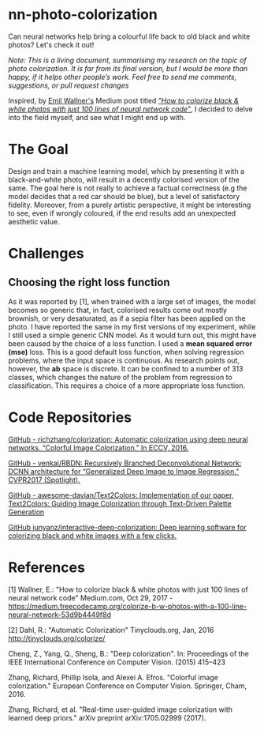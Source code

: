 # nn-photo-colorization
Can neural networks help bring a colourful life back to old black and white photos? Let's check it out!

_Note: This is a living document, summarising my research on the topic of photo colorization. It is far from its final version, but I would be more than happy, if it helps other people’s work. Feel free to send me comments, suggestions, or pull request changes_

Inspired, by [Emil Wallner's](https://twitter.com/EmilWallner) Medium post titled *["How to colorize black & white photos with just 100 lines of neural network code"](https://medium.freecodecamp.org/colorize-b-w-photos-with-a-100-line-neural-network-53d9b4449f8d)*, I decided to delve into the field myself, and see what I might end up with.

# The Goal
Design and train a machine learning model, which by presenting it with a black-and-white photo, will result in a decently colorised version of the same. The goal here is not really to achieve a factual correctness (e.g the model decides that a red car should be blue), but a level of satisfactory fidelity. Moreover, from a purely artistic perspective, it might be interesting to see, even if wrongly coloured, if the end results add an unexpected aesthetic value.

# Challenges
## Choosing the right loss function
As it was reported by [1], when trained with a large set of images, the model becomes so generic that, in fact, colorised results come out mostly brownish, or very desaturated, as if a sepia filter has been applied on the photo. I have reported the same in my first versions of my experiment, while I  still used a simple generic CNN model. As it would turn out, this might have been caused by the choice of a loss function. I used a **mean squared error (mse)** loss. This is a good default loss function, when solving regression problems, where the input space is continuous. As research points out, however, the **ab** space is discrete. It can be confined to a number of 313 classes, which changes the nature of the problem from regression to classification. This requires a choice of a more appropriate loss function.

# Code Repositories
[GitHub - richzhang/colorization: Automatic colorization using deep neural networks. “Colorful Image Colorization.” In ECCV, 2016.](https://github.com/richzhang/colorization)
	
[GitHub - venkai/RBDN: Recursively Branched Deconvolutional Network: DCNN architecture for “Generalized Deep Image to Image Regression.”  CVPR2017 (Spotlight).](https://github.com/venkai/RBDN)

[GitHub - awesome-davian/Text2Colors: Implementation of our paper, Text2Colors: Guiding Image Colorization through Text-Driven Palette Generation](https://github.com/awesome-davian/Text2Colors/)

[GitHub junyanz/interactive-deep-colorization: Deep learning software for colorizing black and white images with a few clicks.](https://github.com/junyanz/interactive-deep-colorization)

# References
[1] Wallner, E.: "How to colorize black & white photos with just 100 lines of neural network code" Medium.com, Oct 29, 2017 - https://medium.freecodecamp.org/colorize-b-w-photos-with-a-100-line-neural-network-53d9b4449f8d

[2] Dahl, R.: "Automatic Colorization" Tinyclouds.org, Jan, 2016 http://tinyclouds.org/colorize/

Cheng, Z., Yang, Q., Sheng, B.: "Deep colorization". In: Proceedings of the IEEE
International Conference on Computer Vision. (2015) 415–423

Zhang, Richard, Phillip Isola, and Alexei A. Efros. "Colorful image colorization." European Conference on Computer Vision. Springer, Cham, 2016.

Zhang, Richard, et al. "Real-time user-guided image colorization with learned deep priors." arXiv preprint arXiv:1705.02999 (2017).
